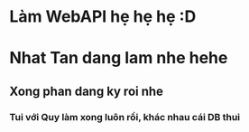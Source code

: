 # Làm WebAPI hẹ hẹ hẹ :D
# Nhat Tan dang lam nhe hehe
## Xong phan dang ky roi nhe
### Tui với Quy làm xong luôn rồi, khác nhau cái DB thui
